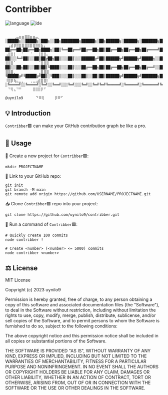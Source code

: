 # Contribber

![language][js]
![ide][vscode]

[js]: https://img.shields.io/badge/made%20with-javascript-F7DF1E?logo=javascript&logoColor=F7DF1E&labelColor=202020&color=F7DF1E&style=for-the-badge
[vscode]: https://img.shields.io/badge/develop%20with-vscode-007ACC?logo=visualstudiocode&logoColor=007ACC&labelColor=202020&color=007ACC&style=for-the-badge
```
                                                                               ⠀⠀⠀⢀⣤⣶⣶⣿⣿⣶⣶⣤⡀⠀⠀⠀
░█████╗░░█████╗░███╗░░██╗████████╗██████╗░██╗██████╗░██████╗░███████╗██████╗░  ⠀⢠⣾⡿⠿⣿⣿⣿⣿⣿⣿⠿⢿⣷⡄⠀
██╔══██╗██╔══██╗████╗░██║╚══██╔══╝██╔══██╗██║██╔══██╗██╔══██╗██╔════╝██╔══██╗  ⢠⣿⣿⡇⠀⠀⠁⠀⠀⠈⠀⠀⢸⣿⣿⡄
██║░░╚═╝██║░░██║██╔██╗██║░░░██║░░░██████╔╝██║██████╦╝██████╦╝█████╗░░██████╔╝  ⣿⣿⣿⠁⠀⠀⠀⠀⠀⠀⠀⠀⠈⣿⣿⣿
██║░░██╗██║░░██║██║╚████║░░░██║░░░██╔══██╗██║██╔══██╗██╔══██╗██╔══╝░░██╔══██╗  ⣿⣿⣿⡀⠀⠀⠀⠀⠀⠀⠀⠀⢀⣿⣿⣿
╚█████╔╝╚█████╔╝██║░╚███║░░░██║░░░██║░░██║██║██████╦╝██████╦╝███████╗██║░░██║  ⠸⣿⡿⢷⣄⣀⡀⠀⠀⢀⣀⣠⣾⣿⣿⠇
░╚════╝░░╚════╝░╚═╝░░╚══╝░░░╚═╝░░░╚═╝░░╚═╝╚═╝╚═════╝░╚═════╝░╚══════╝╚═╝░░╚═╝  ⠀⠙⢿⣄⠙⠛⠀⠀⠀⠀⣿⣿⣿⡿⠋⠀
                                                                     @uynilo9  ⠀⠀⠀⠙⠿⢿⠀⠀⠀⠀⡿⠿⠋
```


## 💡 Introduction

```Contribber```🟩  can make your GitHub contribution graph be like a pro.


## 📜 Usage

📁 Create a new project for ```Contribber```🟩:

```terminal
mkdir PROJECTNAME
```

🔗 Link to your GitHub repo:

```terminal
git init
git branch -M main
git remote add origin https://github.com/USERNAME/PROJECTNAME.git
```

📥 Clone ```Contribber```🟩 repo into your project:

```terminal
git clone https://github.com/uynilo9/contribber.git
```

👟 Run a command of ```Contribber```🟩:

```terminal
# Quickly create 100 commits
node contribber !

# Create <number> (<number> <= 5000) commits
node contribber <number>
```


## ⚖ License

<p>
MIT License

Copyright (c) 2023 uynilo9

Permission is hereby granted, free of charge, to any person obtaining a copy of this software and associated documentation files (the "Software"), to deal in the Software without restriction, including without limitation the rights to use, copy, modify, merge, publish, distribute, sublicense, and/or sell copies of the Software, and to permit persons to whom the Software is furnished to do so, subject to the following conditions:

The above copyright notice and this permission notice shall be included in all copies or substantial portions of the Software.

THE SOFTWARE IS PROVIDED "AS IS", WITHOUT WARRANTY OF ANY KIND, EXPRESS OR IMPLIED, INCLUDING BUT NOT LIMITED TO THE WARRANTIES OF MERCHANTABILITY, FITNESS FOR A PARTICULAR PURPOSE AND NONINFRINGEMENT. IN NO EVENT SHALL THE AUTHORS OR COPYRIGHT HOLDERS BE LIABLE FOR ANY CLAIM, DAMAGES OR OTHER LIABILITY, WHETHER IN AN ACTION OF CONTRACT, TORT OR OTHERWISE, ARISING FROM, OUT OF OR IN CONNECTION WITH THE SOFTWARE OR THE USE OR OTHER DEALINGS IN THE SOFTWARE.
</p>